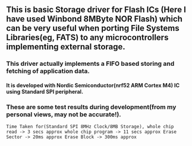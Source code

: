 ## This is basic Storage driver for Flash ICs (Here I have used Winbond 8MByte NOR Flash) which can be very useful when porting File Systems Libraries(eg, FATS) to any microcontrollers implementing external storage.

### This driver actually implements a FIFO based storing and fetching of application data.

#### It is developed with Nordic Semiconductor(nrf52 ARM Cortex M4) IC using Standard SPI peripheral.

### These are some test results during development(from my personal views, may not be accurate!).

<code>Time Taken for(Standard SPI 8MHz Clock/8MB Storage),
            whole chip read -> 3 secs approx
            whole chip program -> 11 secs approx
            Erase Sector -> 20ms approx
            Erase Block -> 300ms approx</code>
